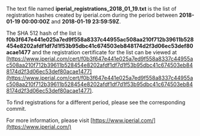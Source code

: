 The text file named **iperial_registrations_2018_01_19.txt** is the list of registration hashes created by iperial.com during the period between **2018-01-19 00:00:00Z** and **2018-01-19 23:59:59Z**.

The SHA 512 hash of the list is **f0b3f647e441e025a7ed9f558a8337c44955ac508aa210f712b39611b528454e8202afdf1df7d1f53b95dbc41c674503eb848174d2f3d06ec53def80acae1477** and the registration certificate for the list can be viewed at [https://www.iperial.com/cert/f0b3f647e441e025a7ed9f558a8337c44955ac508aa210f712b39611b528454e8202afdf1df7d1f53b95dbc41c674503eb848174d2f3d06ec53def80acae1477](https://www.iperial.com/cert/f0b3f647e441e025a7ed9f558a8337c44955ac508aa210f712b39611b528454e8202afdf1df7d1f53b95dbc41c674503eb848174d2f3d06ec53def80acae1477).

To find registrations for a different period, please see the corresponding commit.

For more information, please visit [https://www.iperial.com/](https://www.iperial.com/)
